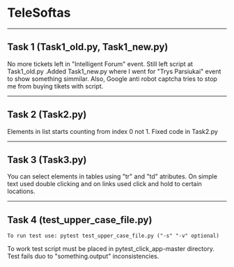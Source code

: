 # TeleSoftas

----
Task 1	(Task1_old.py, Task1_new.py)
----

No more tickets left in "Intelligent Forum" event. Still left script at Task1_old.py .Added Task1_new.py where I went for "Trys Parsiukai" event to show something simmilar. Also, Google anti robot captcha tries to stop me from buying tikets with script.

----
Task 2 (Task2.py)
----

Elements in list starts counting from index 0 not 1. Fixed code in Task2.py

----
Task 3 (Task3.py)
----

You can select elements in tables using "tr" and  "td" atributes. On simple text
used double clicking and on links used click and hold to certain locations.

----
Task 4 (test_upper_case_file.py) 
----
```commandline
To run test use: pytest test_upper_case_file.py ("-s" "-v" optional)
```
To work test script must be placed in pytest_click_app-master directory. 
Test fails duo to "something.output" inconsistencies.
	
